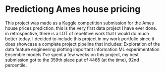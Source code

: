 # Predictiong Ames house pricing
This project was made as a Kaggle competition submission for the Ames house prices prediction.
this is the very first data project I have ever done. in retrospective, there is a LOT of repetitive work that I would do much better today.
I decided to include this project in my work portfolio since it does showcase a complete project pipeline that includes:
Exploration of the data
feature engineering
plotting important information
ML experimentation
Ensemble models
I've spent a few weeks on this project, my best submission got to the 359th place put of 4465 (at the time), 92nd percentile.
